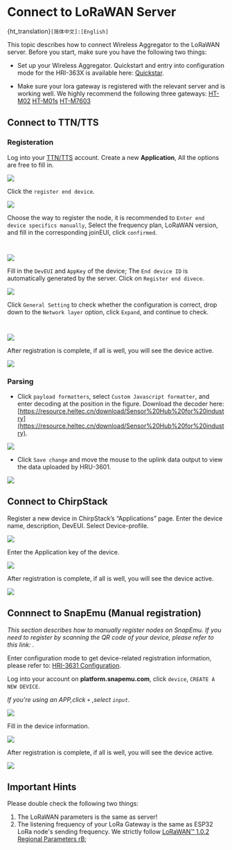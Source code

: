 # Connect to LoRaWAN Server

{ht_translation}`[简体中文]:[English]`

This topic describes how to connect Wireless Aggregator to the LoRaWAN server. Before you start, make sure you have the following two things:

- Set up your Wireless Aggregator. Quickstart and entry into configuration mode for the HRI-363X is available here: [Quickstar](https://docs.heltec.org/en/ready_to_use/3632/quick_start.html).

- Make sure your lora gateway is registered with the relevant server and is working well.
We highly recommend the following three gateways:
[HT-M02](https://heltec.org/project/ht-m02-v2/)  [HT-M01s](https://heltec.org/project/ht-m01s-v2/)    [HT-M7603](https://heltec.org/project/ht-m7603/)

## Connect to TTN/TTS
### Registeration
Log into your [TTN/TTS](lora.heltec.org) account. Create a new **Application**, All the options are free to fill in.

![](img/08.png)

Click the `register end device`.

![](img/09.png)

Choose the way to register the node, it is recommended to `Enter end device specifics manually`, Select the frequency plan, LoRaWAN version, and fill in the corresponding joinEUI, click `confirmed`.

``` {Tip} joinEUI corresponds to AppEUI on the device.

```

``` {Tip} As of November 2023, Heltec's products use LoRaWAN1.0.2 revision B.

```
![](img/10.png)

Fill in the `DevEUI` and `AppKey` of the device; The `End device ID` is automatically generated by the server. Click on `Register end divece`.

![](img/11.png)

Click `General Setting` to check whether the configuration is correct, drop down to the `Network layer` option, click `Expand`, and continue to check.

``` {Tip} The General Setting option is On the upper right corner. Be careful not to choose the wrong one. The General Setting option on the left is used to change the parameters of the Application.

```

``` {Tip} The default is Class_A after registration, and if the node is Class_C or Class_B, it needs to be selected and saved here.

```

![](img/12.png)

After registration is complete, if all is well, you will see the device active.

![](img/13.jpg)

### Parsing
+ Click `payload formatters`, select `Custom Javascript formatter`, and enter decoding at the position in the figure. Download the decoder here: [https://resource.heltec.cn/download/Sensor%20Hub%20for%20industry](https://resource.heltec.cn/download/Sensor%20Hub%20for%20industry).

![](img/14.jpg)

+ Click `Save change` and move the mouse to the uplink data output to view the data uploaded by HRU-3601.

![](img/15.png)

## Connect to ChirpStack

Register a new device in ChirpStack’s “Applications” page. Enter the device name, description, DevEUI. Select Device-profile.

![](img/20.png)

Enter the Application key of the device.

![](img/21.png)

After registration is complete, if all is well, you will see the device active.

![](img/22.png)

## Connnect to SnapEmu (Manual registration)

*This section describes how to manually register nodes on SnapEmu. If you need to register by scanning the QR code of your device, please refer to this link: .*

Enter configuration mode to get device-related registration information, please refer to: [HRI-3631 Configuration]().

Log into your account on **platform.snapemu.com**, click `device`, `CREATE A NEW DEVICE`.

 *If you're using an APP,click `+` ,select `input`.*

![](img/platformcreate.png)

Fill in the device information.

![](img/platformregister.png)

After registration is complete, if all is well, you will see the device active.

![](img/platformcreategate.png)

## Important Hints

Please double check the following two things:

1. The LoRaWAN parameters is the same as server!
2. The listening frequency of your LoRa Gateway is the same as ESP32 LoRa node's sending frequency. We strictly follow [LoRaWAN™ 1.0.2 Regional Parameters rB](https://resource.heltec.cn/download/LoRaWANRegionalParametersv1.0.2_final_1944_1.pdf);

